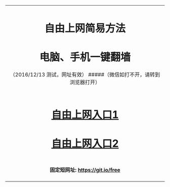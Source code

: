 ﻿<table>
  <tr></tr>

<tr>
<td colspan=2 align=center>
    
# 自由上网简易方法
# 电脑、手机一键翻墙
（2016/12/13 测试，网址有效）
#####（微信如打不开，请转到浏览器打开）

</td>
</tr> 



<tr>
<td align=center>

# <a href="http://vvv3.oex.nu/858" target="_blank">自由上网入口1</a>
# <a href="http://vvv3.oex.nu/999" target="_blank">自由上网入口2</a><br/>

</td>
</tr>

<tr>
<td align=center>

#### 固定短网址: <a href="https://github.com/zhen99425/free/edit/master/README.md?1214" target="_blank"> https://git.io/free </a>

</td>
</tr>
